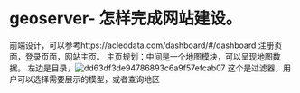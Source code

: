 # geoserver- 怎样完成网站建设。
前端设计，可以参考https://acleddata.com/dashboard/#/dashboard
注册页面，登录页面，网站主页。
主页规划：中间是一个地图模块，可以呈现地图数据。
左边是目录，![dd63df3de94786893c6a9f57efcab07](https://user-images.githubusercontent.com/92880702/211283390-1f4b96f5-1a7f-42db-b820-4389dc8c64e7.png)
这个是过滤器，用户可以选择需要展示的模型，或者查询地区

